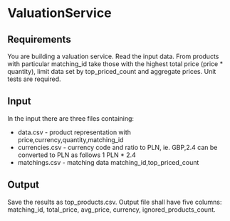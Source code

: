 # ValuationService

## Requirements
You are building a valuation service.
Read the input data. From products with particular matching_id take those with
the highest total price (price * quantity), limit data set by top_priced_count and
aggregate prices.
Unit tests are required.

## Input
In the input there are three files containing:
- data.csv - product representation with price,currency,quantity,matching_id
- currencies.csv - currency code and ratio to PLN, ie. GBP,2.4 can be
converted to PLN as follows 1 PLN * 2.4
- matchings.csv - matching data matching_id,top_priced_count
## Output
Save the results as top_products.csv. Output file shall have five columns:
matching_id, total_price, avg_price, currency, ignored_products_count.
